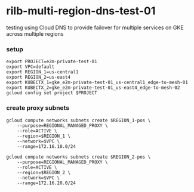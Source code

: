 # rilb-multi-region-dns-test-01
testing using Cloud DNS to provide failover for multiple services on GKE across multiple regions 

### setup 

```
export PROJECT=e2m-private-test-01
export VPC=default
export REGION_1=us-central1
export REGION_2=us-east4
export KUBECTX_1=gke_e2m-private-test-01_us-central1_edge-to-mesh-01
export KUBECTX_2=gke_e2m-private-test-01_us-east4_edge-to-mesh-02
gcloud config set project $PROJECT
```

### create proxy subnets

```
gcloud compute networks subnets create $REGION_1-pos \
    --purpose=REGIONAL_MANAGED_PROXY \
    --role=ACTIVE \
    --region=$REGION_1 \
    --network=$VPC \
    --range=172.16.10.0/24

gcloud compute networks subnets create $REGION_2-pos \
    --purpose=REGIONAL_MANAGED_PROXY \
    --role=ACTIVE \
    --region=$REGION_2 \
    --network=$VPC \
    --range=172.16.20.0/24
```